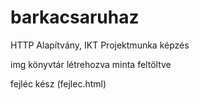 # barkacsaruhaz
HTTP Alapítvány, IKT Projektmunka képzés

img könyvtár létrehozva
minta feltöltve

fejléc kész (fejlec.html)
